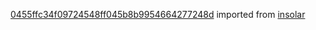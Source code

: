 [0455ffc34f09724548ff045b8b9954664277248d](https://github.com/insolar/insolar/commit/0455ffc34f09724548ff045b8b9954664277248d) imported from [insolar](https://github.com/insolar/insolar)

